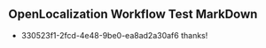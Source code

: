 ## OpenLocalization Workflow Test MarkDown
* 330523f1-2fcd-4e48-9be0-ea8ad2a30af6 thanks!

<!--HONumber=Aug16_HO5-->


